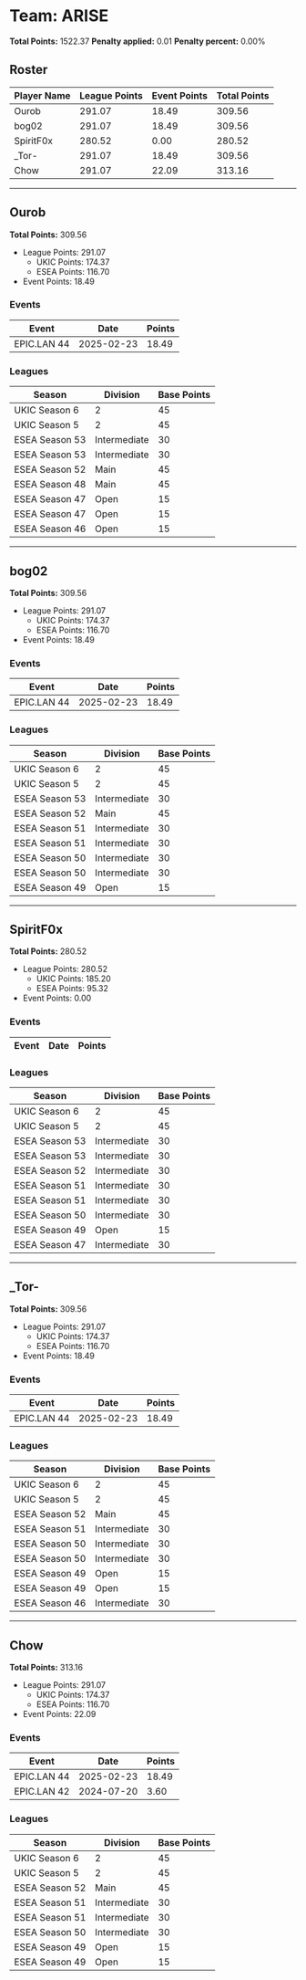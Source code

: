 # Team: ARISE

**Total Points:** 1522.37
**Penalty applied:** 0.01
**Penalty percent:** 0.00%

## Roster
| Player Name | League Points | Event Points | Total Points |
|-------------|--------------|--------------|-------------|
| Ourob | 291.07 | 18.49 | 309.56 |
| bog02 | 291.07 | 18.49 | 309.56 |
| SpiritF0x | 280.52 | 0.00 | 280.52 |
| _Tor- | 291.07 | 18.49 | 309.56 |
| Chow | 291.07 | 22.09 | 313.16 |

---

## Ourob

**Total Points:** 309.56

- League Points: 291.07
  - UKIC Points: 174.37
  - ESEA Points: 116.70
- Event Points: 18.49

### Events
| Event | Date | Points |
|-------|------|--------|
| EPIC.LAN 44 | 2025-02-23 | 18.49 |
### Leagues
| Season | Division | Base Points |
|--------|----------|-------------|
| UKIC Season 6 | 2 | 45 |
| UKIC Season 5 | 2 | 45 |
| ESEA Season 53 | Intermediate | 30 |
| ESEA Season 53 | Intermediate | 30 |
| ESEA Season 52 | Main | 45 |
| ESEA Season 48 | Main | 45 |
| ESEA Season 47 | Open | 15 |
| ESEA Season 47 | Open | 15 |
| ESEA Season 46 | Open | 15 |
---

## bog02

**Total Points:** 309.56

- League Points: 291.07
  - UKIC Points: 174.37
  - ESEA Points: 116.70
- Event Points: 18.49

### Events
| Event | Date | Points |
|-------|------|--------|
| EPIC.LAN 44 | 2025-02-23 | 18.49 |
### Leagues
| Season | Division | Base Points |
|--------|----------|-------------|
| UKIC Season 6 | 2 | 45 |
| UKIC Season 5 | 2 | 45 |
| ESEA Season 53 | Intermediate | 30 |
| ESEA Season 52 | Main | 45 |
| ESEA Season 51 | Intermediate | 30 |
| ESEA Season 51 | Intermediate | 30 |
| ESEA Season 50 | Intermediate | 30 |
| ESEA Season 50 | Intermediate | 30 |
| ESEA Season 49 | Open | 15 |
---

## SpiritF0x

**Total Points:** 280.52

- League Points: 280.52
  - UKIC Points: 185.20
  - ESEA Points: 95.32
- Event Points: 0.00

### Events
| Event | Date | Points |
|-------|------|--------|
### Leagues
| Season | Division | Base Points |
|--------|----------|-------------|
| UKIC Season 6 | 2 | 45 |
| UKIC Season 5 | 2 | 45 |
| ESEA Season 53 | Intermediate | 30 |
| ESEA Season 53 | Intermediate | 30 |
| ESEA Season 52 | Intermediate | 30 |
| ESEA Season 51 | Intermediate | 30 |
| ESEA Season 51 | Intermediate | 30 |
| ESEA Season 50 | Intermediate | 30 |
| ESEA Season 49 | Open | 15 |
| ESEA Season 47 | Intermediate | 30 |
---

## _Tor-

**Total Points:** 309.56

- League Points: 291.07
  - UKIC Points: 174.37
  - ESEA Points: 116.70
- Event Points: 18.49

### Events
| Event | Date | Points |
|-------|------|--------|
| EPIC.LAN 44 | 2025-02-23 | 18.49 |
### Leagues
| Season | Division | Base Points |
|--------|----------|-------------|
| UKIC Season 6 | 2 | 45 |
| UKIC Season 5 | 2 | 45 |
| ESEA Season 52 | Main | 45 |
| ESEA Season 51 | Intermediate | 30 |
| ESEA Season 50 | Intermediate | 30 |
| ESEA Season 50 | Intermediate | 30 |
| ESEA Season 49 | Open | 15 |
| ESEA Season 49 | Open | 15 |
| ESEA Season 46 | Intermediate | 30 |
---

## Chow

**Total Points:** 313.16

- League Points: 291.07
  - UKIC Points: 174.37
  - ESEA Points: 116.70
- Event Points: 22.09

### Events
| Event | Date | Points |
|-------|------|--------|
| EPIC.LAN 44 | 2025-02-23 | 18.49 |
| EPIC.LAN 42 | 2024-07-20 | 3.60 |
### Leagues
| Season | Division | Base Points |
|--------|----------|-------------|
| UKIC Season 6 | 2 | 45 |
| UKIC Season 5 | 2 | 45 |
| ESEA Season 52 | Main | 45 |
| ESEA Season 51 | Intermediate | 30 |
| ESEA Season 51 | Intermediate | 30 |
| ESEA Season 50 | Intermediate | 30 |
| ESEA Season 49 | Open | 15 |
| ESEA Season 49 | Open | 15 |